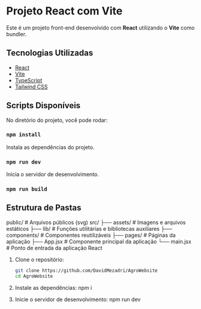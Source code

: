 # Projeto React com Vite

Este é um projeto front-end desenvolvido com **React** utilizando o **Vite** como bundler.

## Tecnologias Utilizadas

- [React](https://reactjs.org/)
- [Vite](https://vitejs.dev/)
- [TypeScript](https://www.typescriptlang.org/)
- [Tailwind CSS](https://tailwindcss.com/)

## Scripts Disponíveis

No diretório do projeto, você pode rodar:

### `npm install`

Instala as dependências do projeto.

### `npm run dev`

Inicia o servidor de desenvolvimento.

### `npm run build`

## Estrutura de Pastas

public/ # Arquivos públicos (svg)
src/
├── assets/ # Imagens e arquivos estáticos
├── lib/ # Funções utilitárias e bibliotecas auxiliares
├── components/ # Componentes reutilizáveis
├── pages/ # Páginas da aplicação
├── App.jsx # Componente principal da aplicação
└── main.jsx # Ponto de entrada da aplicação React


1. Clone o repositório:
   ```bash
   git clone https://github.com/DavidMezadri/AgroWebsite
   cd AgroWebsite

2. Instale as dependências:
 npm i

3. Inicie o servidor de desenvolvimento:
npm run dev
   
   